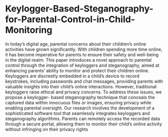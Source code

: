 # Keylogger-Based-Steganography-for-Parental-Control-in-Child-Monitoring

In today’s digital age, parental concerns about their children’s online activities
have grown significantly. With children spending more time online, it has become
imperative for parents to ensure their safety and well-being in the digital realm. This
paper introduces a novel approach to parental control through the integration of
keyloggers and steganography, aimed at enhancing parents’ ability to monitor and
protect their children online. Keyloggers are discreetly embedded in a child’s device
to record keystrokes, including passwords and chat messages, providing parents with
valuable insights into their child’s online interactions. However, traditional keyloggers
raise ethical and privacy concerns. To address these issues, we propose a keylogger-
based steganography technique that conceals the captured data within innocuous
files or images, ensuring privacy while enabling parental oversight. Our research
involves the development of a sophisticated software tool that seamlessly integrates
keyloggers and steganography algorithms. Parents can remotely access the recorded
data through a secure portal, allowing them to monitor their child’s online activity
without infringing on their privacy rights
